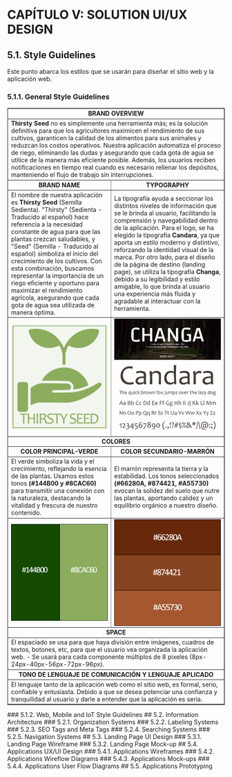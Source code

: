 # **CAPÍTULO V: SOLUTION UI/UX DESIGN**
## 5.1. Style Guidelines
Este punto abarca los estilos que se usarán para diseñar el sitio web y la aplicación web.
### 5.1.1. General Style Guidelines
<table border="1" cellspacing="0" cellpadding="5">
    <tr>
        <td colspan="2" style="text-align: center;"><strong>BRAND OVERVIEW</strong></td>
    </tr>
    <tr>
        <td colspan="2">
            <strong>Thirsty Seed</strong> no es simplemente una herramienta más; es la solución definitiva para que los agricultores maximicen el rendimiento de sus cultivos, garanticen la calidad de los alimentos para sus animales y reduzcan los costos operativos. Nuestra aplicación automatiza el proceso de riego, eliminando las dudas y asegurando que cada gota de agua se utilice de la manera más eficiente posible. Además, los usuarios reciben notificaciones en tiempo real cuando es necesario rellenar los depósitos, manteniendo el flujo de trabajo sin interrupciones.
        </td>
    </tr>
    <tr>
        <td style="text-align: center;"><strong>BRAND NAME</strong></td>
        <td style="text-align: center;"><strong>TYPOGRAPHY</strong></td>
    </tr>
    <tr>
        <td>
            El nombre de nuestra aplicación es <strong>Thirsty Seed</strong> (Semilla Sedienta). "Thirsty" (Sedienta - Traducido al español) hace referencia a la necesidad constante de agua para que las plantas crezcan saludables, y "Seed" (Semilla - Traducido al español) simboliza el inicio del crecimiento de los cultivos. Con esta combinación, buscamos representar la importancia de un riego eficiente y oportuno para maximizar el rendimiento agrícola, asegurando que cada gota de agua sea utilizada de manera óptima.
        </td>
        <td>
            La tipografía ayuda a seccionar los distintos niveles de información que se le brinda al usuario, facilitando la comprensión y navegabilidad dentro de la aplicación. Para el logo, se ha elegido la tipografía <strong>Candara</strong>, ya que aporta un estilo moderno y distintivo, reforzando la identidad visual de la marca. Por otro lado, para el diseño de la página de destino (landing page), se utiliza la tipografía <strong>Changa</strong>, debido a su legibilidad y estilo amigable, lo que brinda al usuario una experiencia más fluida y agradable al interactuar con la herramienta.
        </td>
    </tr>
    <tr>
        <td><img src="assets/Logo.jpg" alt="IMAGEN" style="display: block; margin: 0 auto;"></td>
        <td><img src="assets/TYPOGRAPHY.jpg" alt="IMAGEN" style="display: block; margin: 0 auto;"></td>
    </tr>
    <tr>
        <td colspan="2" style="text-align: center;"><strong>COLORES</strong></td>
    </tr>
    <tr>
        <td style="text-align: center;"><strong>COLOR PRINCIPAL-VERDE</strong></td>
        <td style="text-align: center;"><strong>COLOR SECUNDARIO-MARRÓN</strong></td>
    </tr>
    <tr>
        <td>El verde simboliza la vida y el crecimiento, reflejando la esencia de las plantas. Usamos estos tonos <strong>(#144B00 y #8CAC60)</strong> para transmitir una conexión con la naturaleza, destacando la vitalidad y frescura de nuestro contenido.</td>
        <td>El marrón representa la tierra y la estabilidad. Los tonos seleccionados <strong>(#66280A, #874421, #A55730)</strong> evocan la solidez del suelo que nutre las plantas, aportando calidez y un equilibrio orgánico a nuestro diseño.</td>
    </tr>
    <tr>
        <td><img src="assets/color_pry.jpg" alt="IMAGEN" style="display: block; margin: 0 auto;"></td>
        <td><img src="assets/color_sec.jpg" alt="IMAGEN" style="display: block; margin: 0 auto;"></td>
    </tr>
    <tr>
        <td colspan="2" style="text-align: center;"><strong>SPACE</strong></td>
    </tr>
    <tr>
        <td colspan="2">
            El espaciado se usa para que haya división entre imágenes, cuadros de textos, botones, etc, para que el usuario vea organizada la aplicación web. - Se usará para cada componente múltiplos de 8 pixeles (8px-24px-40px-56px-72px-96px).
        </td>
    </tr>
    <tr>
        <td colspan="2" style="text-align: center;"><strong>TONO DE LENGUAJE DE COMUNICACIÓN Y LENGUAJE APLICADO</strong></td>
    </tr>
    <tr>
        <td colspan="2">
            El lenguaje tanto de la aplicación web como el sitio web, es formal, serio, confiable y entusiasta. Debido a que se desea potenciar una confianza y tranquilidad al usuario y darle a entender que la aplicación es seria.
        </td>
    </tr>
</table>
### 5.1.2. Web, Mobile and IoT Style Guidelines
## 5.2. Information Architecture
### 5.2.1. Organization Systems
### 5.2.2. Labeling Systems
### 5.2.3. SEO Tags and Meta Tags
### 5.2.4. Searching Systems
### 5.2.5. Navigation Systems
## 5.3. Landing Page UI Design
### 5.3.1. Landing Page Wireframe
### 5.3.2. Landing Page Mock-up
## 5.4. Applications UX/UI Design
### 5.4.1. Applications Wireframes
### 5.4.2. Applications Wireflow Diagrams
### 5.4.3. Applications Mock-ups
### 5.4.4. Applications User Flow Diagrams
## 5.5. Applications Prototyping

